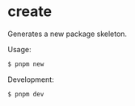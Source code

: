 # create

Generates a new package skeleton.

Usage:

```bash
$ pnpm new
```

Development:

```bash
$ pnpm dev
```
